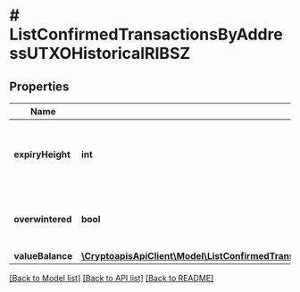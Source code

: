 # # ListConfirmedTransactionsByAddressUTXOHistoricalRIBSZ

## Properties

Name | Type | Description | Notes
------------ | ------------- | ------------- | -------------
**expiryHeight** | **int** | Numeric representation of the transaction block height expiration |
**overwintered** | **bool** | Boolean representation of the overwintered upgrade. |
**valueBalance** | [**\CryptoapisApiClient\Model\ListConfirmedTransactionsByAddressUTXOHistoricalRIBSZValueBalance**](ListConfirmedTransactionsByAddressUTXOHistoricalRIBSZValueBalance.md) |  |

[[Back to Model list]](../../README.md#models) [[Back to API list]](../../README.md#endpoints) [[Back to README]](../../README.md)
